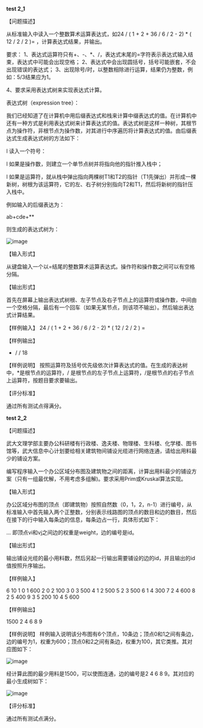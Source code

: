 **test 2_1**

【问题描述】

从标准输入中读入一个整数算术运算表达式，如24 / ( 1 + 2 + 36 / 6 / 2 - 2) * ( 12 / 2 / 2 )= ，计算表达式结果，并输出。

要求：
1、表达式运算符只有+、-、*、/，表达式末尾的=字符表示表达式输入结束，表达式中可能会出现空格；
2、表达式中会出现圆括号，括号可能嵌套，不会出现错误的表达式；
3、出现除号/时，以整数相除进行运算，结果仍为整数，例如：5/3结果应为1。

4、要求采用表达式树来实现表达式计算。

表达式树（expression tree）：

我们已经知道了在计算机中用后缀表达式和栈来计算中缀表达式的值。在计算机中还有一种方式是利用表达式树来计算表达式的值。表达式树是这样一种树，其根节点为操作符，非根节点为操作数，对其进行中序遍历将计算表达式的值。由后缀表达式生成表达式树的方法如下：

l  读入一个符号：

l  如果是操作数，则建立一个单节点树并将指向他的指针推入栈中；

l  如果是运算符，就从栈中弹出指向两棵树T1和T2的指针（T1先弹出）并形成一棵新树，树根为该运算符，它的左、右子树分别指向T2和T1，然后将新树的指针压入栈中。

例如输入的后缀表达为：

ab+cde+**

则生成的表达式树为：


![image](https://github.com/WHUCSstetman/Data-Structure-Experiment/assets/105272933/5e0302b4-cbee-4e31-8fef-d9ec3672528a)

【输入形式】

从键盘输入一个以=结尾的整数算术运算表达式。操作符和操作数之间可以有空格分隔。


【输出形式】

首先在屏幕上输出表达式树根、左子节点及右子节点上的运算符或操作数，中间由一个空格分隔，最后有一个回车（如果无某节点，则该项不输出）。然后输出表达式计算结果。

【样例输入】
24 / ( 1 + 2 + 36 / 6 / 2 - 2) * ( 12 / 2 / 2 )     =

【样例输出】
* / /
18

【样例说明】
按照运算符及括号优先级依次计算表达式的值。在生成的表达树中，*是根节点的运算符，/ 是根节点的左子节点上运算符，/是根节点的右子节点上运算符，按题目要求要输出。


【评分标准】

通过所有测试点得满分。

**test 2_2**

【问题描述】

武大文理学部主要办公科研楼有行政楼、逸夫楼、物理楼、生科楼、化学楼、图书馆等，武大信息中心计划要给相关建筑物间铺设光缆进行网络连通，请给出用料最少的铺设方案。

编写程序输入一个办公区域分布图及建筑物之间的距离，计算出用料最少的铺设方案（只有一组最优解，不用考虑多组解)。要求采用Prim或Kruskal算法实现。


【输入形式】

办公区域分布图的顶点（即建筑物）按照自然数（0，1，2，n-1）进行编号，从标准输入中首先输入两个正整数，分别表示线路图的顶点的数目和边的数目，然后在接下的行中输入每条边的信息，每条边占一行，具体形式如下：

<n> <e>
<id> <vi> <vj> <weight>
...
即顶点vi和vj之间边的权重是weight，边的编号是id。

【输出形式】

输出铺设光缆的最小用料数，然后另起一行输出需要铺设的边的id，并且输出的id值按照升序输出。

【样例输入】

6 10
1 0 1 600
2 0 2 100
3 0 3 500
4 1 2 500
5 2 3 500
6 1 4 300
7 2 4 600
8 2 5 400
9 3 5 200
10 4 5 600

【样例输出】

1500
2 4 6 8 9

【样例说明】
样例输入说明该分布图有6个顶点，10条边；顶点0和1之间有条边，边的编号为1，权重为600；顶点0和2之间有条边，权重为100，其它类推。其对应图如下：

![image](https://github.com/WHUCSstetman/Data-Structure-Experiment/assets/105272933/dec68730-4633-42fe-9f7e-3455c0ed69e9)


经计算此图的最少用料是1500，可以使图连通，边的编号是2 4 6 8 9。其对应的最小生成树如下：

![image](https://github.com/WHUCSstetman/Data-Structure-Experiment/assets/105272933/b8ef0f61-8697-450f-b856-8e1f0a219aae)


【评分标准】

通过所有测试点满分。

